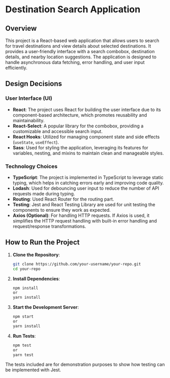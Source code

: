 # Destination Search Application

## Overview

This project is a React-based web application that allows users to search for travel destinations and view details about selected destinations. It provides a user-friendly interface with a search combobox, destination details, and nearby location suggestions. The application is designed to handle asynchronous data fetching, error handling, and user input efficiently.

## Design Decisions

### User Interface (UI)

- **React**: The project uses React for building the user interface due to its component-based architecture, which promotes reusability and maintainability.
- **React-Select**: A popular library for the combobox, providing a customizable and accessible search input.
- **React Hooks**: Utilized for managing component state and side effects (`useState`, `useEffect`).
- **Sass**: Used for styling the application, leveraging its features for variables, nesting, and mixins to maintain clean and manageable styles.

### Technology Choices

- **TypeScript**: The project is implemented in TypeScript to leverage static typing, which helps in catching errors early and improving code quality.
- **Lodash**: Used for debouncing user input to reduce the number of API requests made during typing.
- **Routing**: Used React Router for the routing part.
- **Testing**: Jest and React Testing Library are used for unit testing the components to ensure they work as expected.
- **Axios (Optional)**: For handling HTTP requests. If Axios is used, it simplifies the HTTP request handling with built-in error handling and request/response transformations.


## How to Run the Project

1. **Clone the Repository**:
   ```bash
   git clone https://github.com/your-username/your-repo.git
   cd your-repo

2. **Install Dependencies**:
    ```bash
    npm install
    or
    yarn install
   
3. **Start the Development Server**:
    ```bash
   npm start
   or
   yarn install
   
4. **Run Tests**:
   ```bash
   npm test
   or 
   yarn test

The tests included are for demonstration purposes to show how testing can be implemented with Jest.
